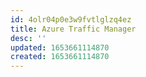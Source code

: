 ```yaml
---
id: 4olr04p0e3w9fvtlglzq4ez
title: Azure Traffic Manager
desc: ''
updated: 1653661114870
created: 1653661114870
---
```


